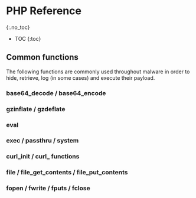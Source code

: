 # PHP Reference
{:.no_toc}

* TOC
{:toc}

## Common functions

The following functions are commonly used throughout malware in order to hide, retrieve, log (in some cases) and execute their payload.

### base64_decode / base64_encode

### gzinflate / gzdeflate

### eval

### exec / passthru / system

### curl_init / curl_ functions

### file / file_get_contents / file_put_contents

### fopen / fwrite / fputs / fclose
